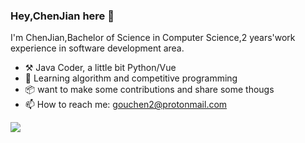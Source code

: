 ### Hey,ChenJian here 👋

I'm ChenJian,Bachelor of Science in Computer Science,2 years'work experience in software development area.

- ⚒️ Java Coder, a little bit Python/Vue
- 🌱 Learning algorithm and competitive programming
- 📦 want to make some contributions and share some thougs
- 📫 How to reach me: gouchen2@protonmail.com


![](https://github-readme-stats.vercel.app/api?username=ChenJian17)

<!--
**ChenJian17/ChenJian17** is a ✨ _special_ ✨ repository because its `README.md` (this file) appears on your GitHub profile.

Here are some ideas to get you started:

- ⚒️ Java Coder, a little bit Python/Vue
- 🌱 
- 🔭 I’m currently working on ...
- 🌱 I’m currently learning ...
- 👯 I’m looking to collaborate on ...
- 🤔 I’m looking for help with ...
- 💬 Ask me about ...
- 📫 How to reach me: ...
- 😄 Pronouns: ...
- ⚡ Fun fact: ...
-->
